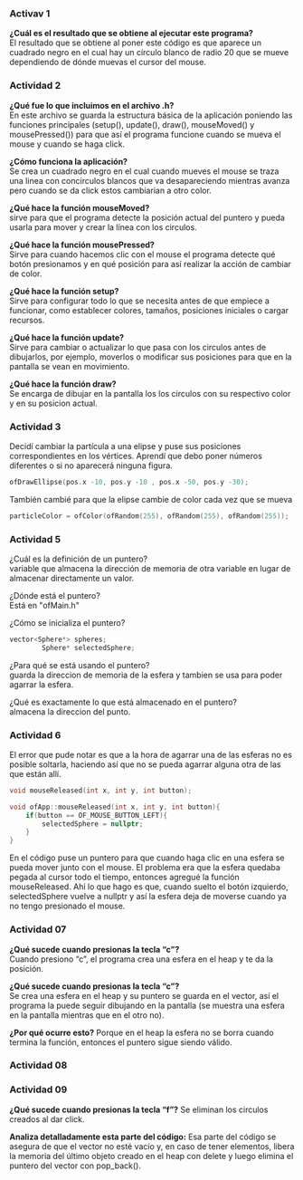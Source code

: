 ### Activav 1  
**¿Cuál es el resultado que se obtiene al ejecutar este programa?**    
El resultado que se obtiene al poner este código es que aparece un cuadrado negro en el cual hay un círculo blanco de radio 20 que se mueve dependiendo de dónde muevas el cursor del mouse.

### Actividad 2  
**¿Qué fue lo que incluimos en el archivo .h?**  
 En este archivo se guarda la estructura básica de la aplicación poniendo las funciones principales (setup(), update(), draw(), mouseMoved() y mousePressed()) para que así el programa funcione cuando se mueva el mouse y cuando se haga click.

**¿Cómo funciona la aplicación?**  
Se crea un cuadrado negro en el cual cuando mueves el mouse se traza una linea con concirculos blancos que va desapareciendo mientras avanza pero cuando se da click estos cambiarian a otro color.

**¿Qué hace la función mouseMoved?**  
 sirve para que el programa detecte la posición actual del puntero y pueda usarla para mover y crear la línea con los circulos.

**¿Qué hace la función mousePressed?**  
Sirve para cuando hacemos clic con el mouse el programa detecte qué botón presionamos y en qué posición para así realizar la acción de cambiar de color.

**¿Qué hace la función setup?**  
Sirve para configurar todo lo que se necesita antes de que empiece a funcionar, como establecer colores, tamaños, posiciones iniciales o cargar recursos.

**¿Qué hace la función update?**  
Sirve para cambiar o actualizar lo que pasa con los circulos antes de dibujarlos, por ejemplo, moverlos o modificar sus posiciones para que en la pantalla se vean en movimiento.  

**¿Qué hace la función draw?**  
Se encarga de dibujar en la pantalla los los circulos con su respectivo color y en su posicion actual.

### Actividad 3  
Decidí cambiar la partícula a una elipse y puse sus posiciones correspondientes en los vértices. Aprendí que debo poner números diferentes o si no aparecerá ninguna figura.  
```cpp
ofDrawEllipse(pos.x -10, pos.y -10 , pos.x -50, pos.y -30);
```

También cambié para que la elipse cambie de color cada vez que se mueva  
```cpp
particleColor = ofColor(ofRandom(255), ofRandom(255), ofRandom(255));
```
### Actividad 5​
¿Cuál es la definición de un puntero?  
variable que almacena la dirección de memoria de otra variable en lugar de almacenar directamente un valor.  

¿Dónde está el puntero?  
Está en "ofMain.h"

¿Cómo se inicializa el puntero?

```cpp
vector<Sphere*> spheres;
        Sphere* selectedSphere;
```

¿Para qué se está usando el puntero?  
guarda la direccion de memoria de la esfera y tambien se usa para poder agarrar la esfera.

¿Qué es exactamente lo que está almacenado en el puntero?  
almacena la direccion del punto.

### Actividad 6
El error que pude notar es que a la hora de agarrar una de las esferas no es posible soltarla, haciendo así que no se pueda agarrar alguna otra de las que están allí.
```cpp
void mouseReleased(int x, int y, int button);
```
```cpp
void ofApp::mouseReleased(int x, int y, int button){
    if(button == OF_MOUSE_BUTTON_LEFT){
        selectedSphere = nullptr;
    }
}
```
En el código puse un puntero para que cuando haga clic en una esfera se pueda mover junto con el mouse. El problema era que la esfera quedaba pegada al cursor todo el tiempo, entonces agregué la función mouseReleased. Ahí lo que hago es que, cuando suelto el botón izquierdo, selectedSphere vuelve a nullptr y así la esfera deja de moverse cuando ya no tengo presionado el mouse.

### Actividad 07
**¿Qué sucede cuando presionas la tecla “c”?**  
Cuando presiono “c”, el programa crea una esfera en el heap y te da la posición.

**¿Qué sucede cuando presionas la tecla “c”?**  
Se crea una esfera en el heap y su puntero se guarda en el vector, así el programa la puede seguir dibujando en la pantalla (se muestra una esfera en la pantalla mientras que en el otro no).

**¿Por qué ocurre esto?**
Porque en el heap la esfera no se borra cuando termina la función, entonces el puntero sigue siendo válido.

### Actividad 08


### Actividad 09
**¿Qué sucede cuando presionas la tecla “f”?**
Se eliminan los circulos creados al dar click.

**Analiza detalladamente esta parte del código:**
Esa parte del código se asegura de que el vector no esté vacío y, en caso de tener elementos, libera la memoria del último objeto creado en el heap con delete y luego elimina el puntero del vector con pop_back().



